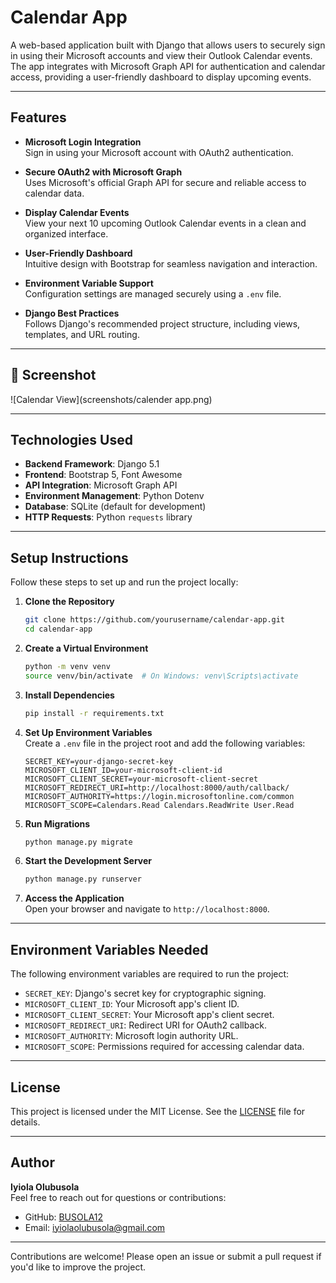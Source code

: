 # Calendar App

A web-based application built with Django that allows users to securely sign in using their Microsoft accounts and view their Outlook Calendar events. The app integrates with Microsoft Graph API for authentication and calendar access, providing a user-friendly dashboard to display upcoming events.

---

## Features

- **Microsoft Login Integration**  
  Sign in using your Microsoft account with OAuth2 authentication.

- **Secure OAuth2 with Microsoft Graph**  
  Uses Microsoft's official Graph API for secure and reliable access to calendar data.

- **Display Calendar Events**  
  View your next 10 upcoming Outlook Calendar events in a clean and organized interface.

- **User-Friendly Dashboard**  
  Intuitive design with Bootstrap for seamless navigation and interaction.

- **Environment Variable Support**  
  Configuration settings are managed securely using a `.env` file.

- **Django Best Practices**  
  Follows Django's recommended project structure, including views, templates, and URL routing.

---

## 📸 Screenshot

![Calendar View](screenshots/calender app.png)

---

## Technologies Used

- **Backend Framework**: Django 5.1  
- **Frontend**: Bootstrap 5, Font Awesome  
- **API Integration**: Microsoft Graph API  
- **Environment Management**: Python Dotenv  
- **Database**: SQLite (default for development)  
- **HTTP Requests**: Python `requests` library  

---

## Setup Instructions

Follow these steps to set up and run the project locally:

1. **Clone the Repository**  
   ```bash
   git clone https://github.com/yourusername/calendar-app.git
   cd calendar-app
   ```

2. **Create a Virtual Environment**  
   ```bash
   python -m venv venv
   source venv/bin/activate  # On Windows: venv\Scripts\activate
   ```

3. **Install Dependencies**  
   ```bash
   pip install -r requirements.txt
   ```

4. **Set Up Environment Variables**  
   Create a `.env` file in the project root and add the following variables:
   ```env
   SECRET_KEY=your-django-secret-key
   MICROSOFT_CLIENT_ID=your-microsoft-client-id
   MICROSOFT_CLIENT_SECRET=your-microsoft-client-secret
   MICROSOFT_REDIRECT_URI=http://localhost:8000/auth/callback/
   MICROSOFT_AUTHORITY=https://login.microsoftonline.com/common
   MICROSOFT_SCOPE=Calendars.Read Calendars.ReadWrite User.Read
   ```

5. **Run Migrations**  
   ```bash
   python manage.py migrate
   ```

6. **Start the Development Server**  
   ```bash
   python manage.py runserver
   ```

7. **Access the Application**  
   Open your browser and navigate to `http://localhost:8000`.

---

## Environment Variables Needed

The following environment variables are required to run the project:

- `SECRET_KEY`: Django's secret key for cryptographic signing.  
- `MICROSOFT_CLIENT_ID`: Your Microsoft app's client ID.  
- `MICROSOFT_CLIENT_SECRET`: Your Microsoft app's client secret.  
- `MICROSOFT_REDIRECT_URI`: Redirect URI for OAuth2 callback.  
- `MICROSOFT_AUTHORITY`: Microsoft login authority URL.  
- `MICROSOFT_SCOPE`: Permissions required for accessing calendar data.

---

## License

This project is licensed under the MIT License. See the [LICENSE](LICENSE) file for details.

---

## Author

**Iyiola Olubusola**  
Feel free to reach out for questions or contributions:  
- GitHub: [BUSOLA12](https://github.com/BUSOLA12)  
- Email: iyiolaolubusola@gmail.com

---

Contributions are welcome! Please open an issue or submit a pull request if you'd like to improve the project.